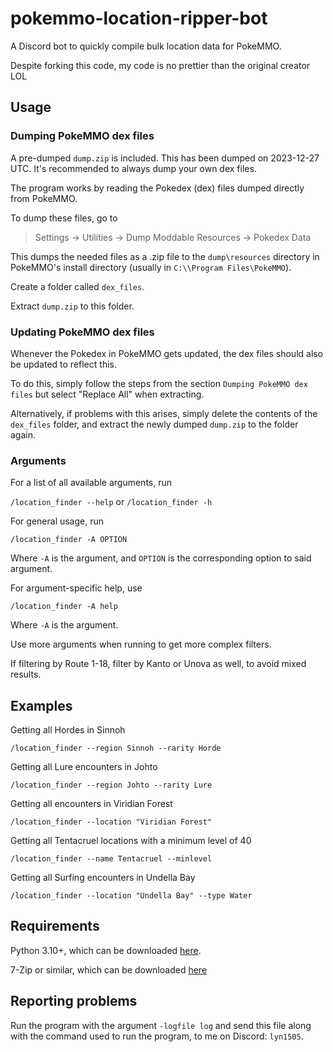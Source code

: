 # pokemmo-location-ripper-bot
A Discord bot to quickly compile bulk location data for PokeMMO.

Despite forking this code, my code is no prettier than the original creator LOL


## Usage
### Dumping PokeMMO dex files
A pre-dumped `dump.zip` is included. This has been dumped on 2023-12-27 UTC. It's recommended to always dump your own dex files.

The program works by reading the Pokedex (dex) files dumped directly from PokeMMO.

To dump these files, go to
 > Settings -> Utilities -> Dump Moddable Resources -> Pokedex Data

This dumps the needed files as a .zip file to the `dump\resources` directory in PokeMMO's install directory (usually in `C:\\Program Files\PokeMMO`).

Create a folder called `dex_files`.

Extract `dump.zip` to this folder.


### Updating PokeMMO dex files
Whenever the Pokedex in PokeMMO gets updated, the dex files should also be updated to reflect this.

To do this, simply follow the steps from the section `Dumping PokeMMO dex files` but select "Replace All" when extracting.

Alternatively, if problems with this arises, simply delete the contents of the `dex_files` folder, and extract the newly dumped `dump.zip` to the folder again.


### Arguments
For a list of all available arguments, run
 
  `/location_finder --help` or `/location_finder -h`

For general usage, run

  `/location_finder -A OPTION`
  
Where `-A` is the argument, and `OPTION` is the corresponding option to said argument.

For argument-specific help, use

  `/location_finder -A help`

Where `-A` is the argument.

Use more arguments when running to get more complex filters.

If filtering by Route 1-18, filter by Kanto or Unova as well, to avoid mixed results.

## Examples
Getting all Hordes in Sinnoh

  `/location_finder --region Sinnoh --rarity Horde`


Getting all Lure encounters in Johto

  `/location_finder --region Johto --rarity Lure`


Getting all encounters in Viridian Forest

  `/location_finder --location "Viridian Forest"`


Getting all Tentacruel locations with a minimum level of 40

  `/location_finder --name Tentacruel --minlevel`


Getting all Surfing encounters in Undella Bay

  `/location_finder --location "Undella Bay" --type Water`


## Requirements
Python 3.10+, which can be downloaded [here](https://www.python.org/downloads/).

7-Zip or similar, which can be downloaded [here](https://www.7-zip.org/download.html)


## Reporting problems
Run the program with the argument `-logfile log` and send this file along with the command used to run the program, to me on Discord: `lyn1505`.



